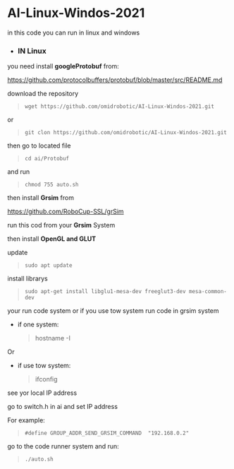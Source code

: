 # AI-Linux-Windos-2021
in this code you can run in linux and windows 

* ### IN Linux


you need install <strong>googleProtobuf</strong> from:

https://github.com/protocolbuffers/protobuf/blob/master/src/README.md

download the repository

> `wget https://github.com/omidrobotic/AI-Linux-Windos-2021.git` 

or

> `git clon https://github.com/omidrobotic/AI-Linux-Windos-2021.git`

then go to located file

> `cd ai/Protobuf`
  
  and run
  
> `chmod 755 auto.sh`
  
  
then install <strong>Grsim</strong> from

https://github.com/RoboCup-SSL/grSim

run this cod from your <strong>Grsim</strong> System 


then install <strong>OpenGL and GLUT</strong>

update 
> `sudo apt update`

install librarys
> `sudo apt-get install libglu1-mesa-dev freeglut3-dev mesa-common-dev`


your run code system or if you use tow system run code in grsim system
<italic>
  
  * if one system:
    > hostname -I  
  
 Or 
 
  * if use tow system:
    > ifconfig
  
  see yor local IP address
  
  go to switch.h in ai and set IP address
  
  For example:
  > `#define GROUP_ADDR_SEND_GRSIM_COMMAND	"192.168.0.2"`
  
go to the code runner system and run:
> `./auto.sh`


